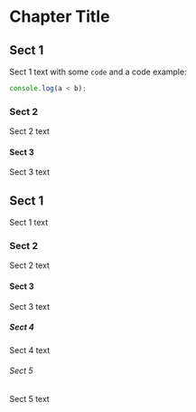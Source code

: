 # Chapter Title

## Sect 1

Sect 1 text with some `code` and a code example:

```js
console.log(a < b);
```

### Sect 2

Sect 2 text

#### Sect 3

Sect 3 text

## Sect 1

Sect 1 text

### Sect 2

Sect 2 text

#### Sect 3

Sect 3 text

##### Sect 4

Sect 4 text

###### Sect 5

Sect 5 text
